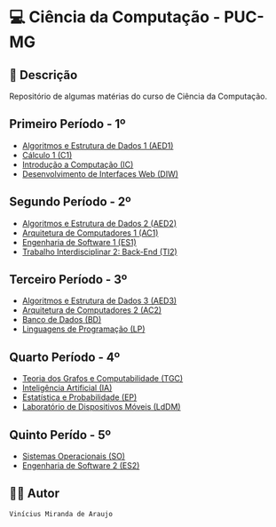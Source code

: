 # 💻 Ciência da Computação - PUC-MG 

## 📝 Descrição

Repositório de algumas matérias do curso de Ciência da Computação.

## Primeiro Período - 1º

- [Algoritmos e Estrutura de Dados 1 (AED1)](/AEDs/AEDs_I/)
- [Cálculo 1 (C1)](/C1/)
- [Introdução a Computação (IC)](/IC/)
- [Desenvolvimento de Interfaces Web (DIW)](/DIW/)

## Segundo Período - 2º

- [Algoritmos e Estrutura de Dados 2 (AED2)](/AEDs/AEDs_II/)
- [Arquitetura de Computadores 1 (AC1)](/ACs/AC_I/)
- [Engenharia de Software 1 (ES1)](/ESs/ES1/)
- [Trabalho Interdisciplinar 2: Back-End (TI2)](https://github.com/vinimiraa/TI-2.git)

## Terceiro Período - 3º

- [Algoritmos e Estrutura de Dados 3 (AED3)](/AEDs/AEDs_III/)
- [Arquitetura de Computadores 2 (AC2)](/ACs/AC_II/)
- [Banco de Dados (BD)](/BD/)
- [Linguagens de Programação (LP)](/LP/)

## Quarto Período - 4º

- [Teoria dos Grafos e Computabilidade (TGC)](/TGC/)
- [Inteligência Artificial (IA)](/IA/)
- [Estatística e Probabilidade (EP)](/EP/)
- [Laboratório de Dispositivos Móveis (LdDM)](https://github.com/vinimiraa/LDDM-ShowCoin.git)

## Quinto Perído - 5º

- [Sistemas Operacionais (SO)](/SO/)
- [Engenharia de Software 2 (ES2)](/ESs/ES2/)

## 👨‍💻 Autor

`Vinícius Miranda de Araujo`
